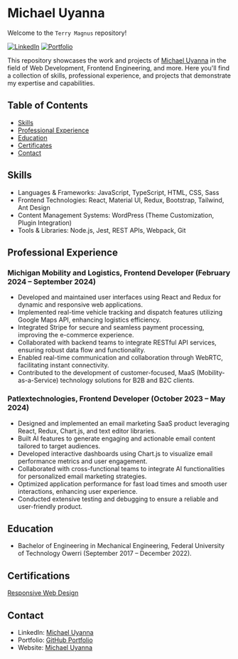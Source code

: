 # Michael Uyanna

Welcome to the `Terry Magnus` repository!

[![LinkedIn](https://img.shields.io/badge/LinkedIn-Connect-blue.svg)](https://www.linkedin.com/in/michael-uyanna/)
[![Portfolio](https://img.shields.io/badge/GitHub-Portfolio-lightgrey.svg)](https://github.com/Terry-Magnus)

This repository showcases the work and projects of [Michael Uyanna](https://www.linkedin.com/in/michael-uyanna/) in the field of Web Development, Frontend Engineering, and more. Here you'll find a collection of skills, professional experience, and projects that demonstrate my expertise and capabilities.

## Table of Contents

- [Skills](#skills)
- [Professional Experience](#professional-experience)
- [Education](#education)
- [Certificates](#certifications)
- [Contact](#contact)

## Skills

- Languages & Frameworks: JavaScript, TypeScript, HTML, CSS, Sass
- Frontend Technologies: React, Material UI, Redux, Bootstrap, Tailwind, Ant Design
- Content Management Systems: WordPress (Theme Customization, Plugin Integration)
- Tools & Libraries: Node.js, Jest, REST APIs, Webpack, Git


## Professional Experience

### Michigan Mobility and Logistics, Frontend Developer (February 2024 – September 2024)

- Developed and maintained user interfaces using React and Redux for dynamic and responsive web
applications.
- Implemented real-time vehicle tracking and dispatch features utilizing Google Maps API, enhancing
logistics efficiency.
- Integrated Stripe for secure and seamless payment processing, improving the e-commerce experience.
- Collaborated with backend teams to integrate RESTful API services, ensuring robust data flow and
functionality.
- Enabled real-time communication and collaboration through WebRTC, facilitating instant connectivity.
- Contributed to the development of customer-focused, MaaS (Mobility-as-a-Service) technology
solutions for B2B and B2C clients.

### Patlextechnologies, Frontend Developer (October 2023 – May 2024)

- Designed and implemented an email marketing SaaS product leveraging React, Redux, Chart.js, and
text editor libraries.
- Built AI features to generate engaging and actionable email content tailored to target audiences.
- Developed interactive dashboards using Chart.js to visualize email performance metrics and user
engagement.
- Collaborated with cross-functional teams to integrate AI functionalities for personalized email marketing
strategies.
- Optimized application performance for fast load times and smooth user interactions, enhancing user
experience.
- Conducted extensive testing and debugging to ensure a reliable and user-friendly product.

## Education

- Bachelor of Engineering in Mechanical Engineering, Federal University of Technology Owerri (September 2017 – December 2022).

## Certifications

[Responsive Web Design](https://www.freecodecamp.org/certification/MichaelUyanna/responsive-web-design)


## Contact

- LinkedIn: [Michael Uyanna](https://www.linkedin.com/in/michael-uyanna/)
- Portfolio: [GitHub Portfolio](https://github.com/Terry-Magnus)
- Website: [Michael Uyanna](https://terry-magnus.netlify.app)
